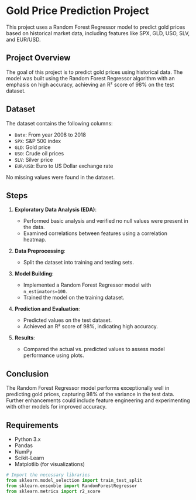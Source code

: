 # Gold Price Prediction Project

This project uses a Random Forest Regressor model to predict gold prices based on historical market data, including features like SPX, GLD, USO, SLV, and EUR/USD.

## Project Overview

The goal of this project is to predict gold prices using historical data. The model was built using the Random Forest Regressor algorithm with an emphasis on high accuracy, achieving an R² score of 98% on the test dataset.

## Dataset

The dataset contains the following columns:
- `Date`: From year 2008 to 2018
- `SPX`: S&P 500 index
- `GLD`: Gold price
- `USO`: Crude oil prices
- `SLV`: Silver price
- `EUR/USD`: Euro to US Dollar exchange rate

No missing values were found in the dataset.

## Steps

1. **Exploratory Data Analysis (EDA)**:
   - Performed basic analysis and verified no null values were present in the data.
   - Examined correlations between features using a correlation heatmap.

2. **Data Preprocessing**:
   - Split the dataset into training and testing sets.

3. **Model Building**:
   - Implemented a Random Forest Regressor model with `n_estimators=100`.
   - Trained the model on the training dataset.

4. **Prediction and Evaluation**:
   - Predicted values on the test dataset.
   - Achieved an R² score of 98%, indicating high accuracy.

5. **Results**:
   - Compared the actual vs. predicted values to assess model performance using plots.

## Conclusion

The Random Forest Regressor model performs exceptionally well in predicting gold prices, capturing 98% of the variance in the test data. Further enhancements could include feature engineering and experimenting with other models for improved accuracy.

## Requirements

- Python 3.x
- Pandas
- NumPy
- Scikit-Learn
- Matplotlib (for visualizations)
  
```python
# Import the necessary libraries
from sklearn.model_selection import train_test_split
from sklearn.ensemble import RandomForestRegressor
from sklearn.metrics import r2_score

